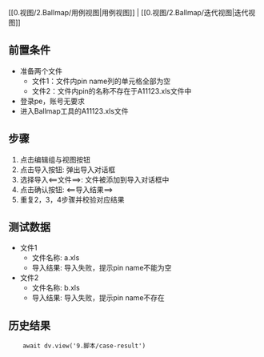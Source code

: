 [[0.视图/2.Ballmap/用例视图|用例视图]] | [[0.视图/2.Ballmap/迭代视图|迭代视图]]

## 前置条件

- 准备两个文件
	- 文件1：文件内pin name列的单元格全部为空
	- 文件2：文件内pin的名称不存在于A11123.xls文件中
- 登录pe，账号无要求
- 进入Ballmap工具的A11123.xls文件

## 步骤

1. 点击编辑组与视图按钮
2. 点击导入按钮: 弹出导入对话框
3. 选择导入<==文件==>: 文件被添加到导入对话框中
4. 点击确认按钮: <==导入结果==>
5. 重复2，3，4步骤并校验对应结果

## 测试数据

- 文件1
	- 文件名称: a.xls
	- 导入结果: 导入失败，提示pin name不能为空
- 文件2
	- 文件名称: b.xls
	- 导入结果: 导入失败，提示pin name不存在

## 历史结果

```dataviewjs
    await dv.view('9.脚本/case-result')
```
